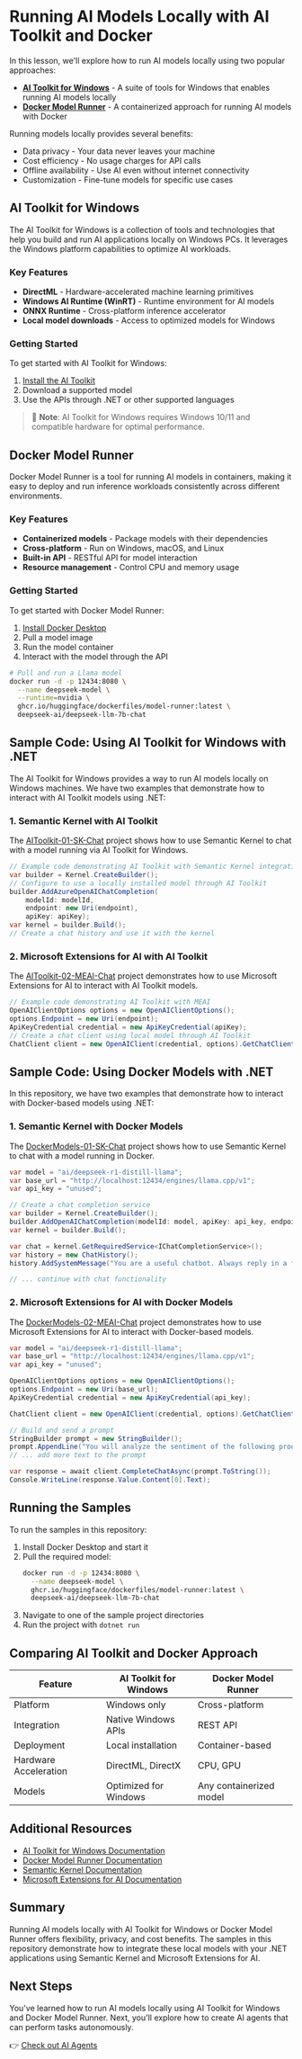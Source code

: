 # Running AI Models Locally with AI Toolkit and Docker

In this lesson, we'll explore how to run AI models locally using two popular approaches:
- **[AI Toolkit for Windows](https://learn.microsoft.com/windows/ai/toolkit/)** - A suite of tools for Windows that enables running AI models locally
- **[Docker Model Runner](https://docs.docker.com/model-runner/)** - A containerized approach for running AI models with Docker

Running models locally provides several benefits:
- Data privacy - Your data never leaves your machine
- Cost efficiency - No usage charges for API calls
- Offline availability - Use AI even without internet connectivity
- Customization - Fine-tune models for specific use cases

## AI Toolkit for Windows

The AI Toolkit for Windows is a collection of tools and technologies that help you build and run AI applications locally on Windows PCs. It leverages the Windows platform capabilities to optimize AI workloads.

### Key Features

- **DirectML** - Hardware-accelerated machine learning primitives
- **Windows AI Runtime (WinRT)** - Runtime environment for AI models
- **ONNX Runtime** - Cross-platform inference accelerator
- **Local model downloads** - Access to optimized models for Windows

### Getting Started

To get started with AI Toolkit for Windows:

1. [Install the AI Toolkit](https://learn.microsoft.com/windows/ai/toolkit/install)
2. Download a supported model
3. Use the APIs through .NET or other supported languages

> 📝 **Note**: AI Toolkit for Windows requires Windows 10/11 and compatible hardware for optimal performance.

## Docker Model Runner

Docker Model Runner is a tool for running AI models in containers, making it easy to deploy and run inference workloads consistently across different environments.

### Key Features

- **Containerized models** - Package models with their dependencies
- **Cross-platform** - Run on Windows, macOS, and Linux
- **Built-in API** - RESTful API for model interaction
- **Resource management** - Control CPU and memory usage

### Getting Started

To get started with Docker Model Runner:

1. [Install Docker Desktop](https://www.docker.com/products/docker-desktop/)
2. Pull a model image
3. Run the model container
4. Interact with the model through the API

```bash
# Pull and run a Llama model
docker run -d -p 12434:8080 \
  --name deepseek-model \
  --runtime=nvidia \
  ghcr.io/huggingface/dockerfiles/model-runner:latest \
  deepseek-ai/deepseek-llm-7b-chat
```

## Sample Code: Using AI Toolkit for Windows with .NET

The AI Toolkit for Windows provides a way to run AI models locally on Windows machines. We have two examples that demonstrate how to interact with AI Toolkit models using .NET:

### 1. Semantic Kernel with AI Toolkit

The [AIToolkit-01-SK-Chat](./src/AIToolkit-01-SK-Chat/) project shows how to use Semantic Kernel to chat with a model running via AI Toolkit for Windows.

```csharp
// Example code demonstrating AI Toolkit with Semantic Kernel integration
var builder = Kernel.CreateBuilder();
// Configure to use a locally installed model through AI Toolkit
builder.AddAzureOpenAIChatCompletion(
    modelId: modelId,
    endpoint: new Uri(endpoint),
    apiKey: apiKey);
var kernel = builder.Build();
// Create a chat history and use it with the kernel
```

### 2. Microsoft Extensions for AI with AI Toolkit

The [AIToolkit-02-MEAI-Chat](./src/AIToolkit-02-MEAI-Chat/) project demonstrates how to use Microsoft Extensions for AI to interact with AI Toolkit models.

```csharp
// Example code demonstrating AI Toolkit with MEAI
OpenAIClientOptions options = new OpenAIClientOptions();
options.Endpoint = new Uri(endpoint);
ApiKeyCredential credential = new ApiKeyCredential(apiKey);
// Create a chat client using local model through AI Toolkit
ChatClient client = new OpenAIClient(credential, options).GetChatClient(modelId);
```

## Sample Code: Using Docker Models with .NET

In this repository, we have two examples that demonstrate how to interact with Docker-based models using .NET:

### 1. Semantic Kernel with Docker Models

The [DockerModels-01-SK-Chat](./src/DockerModels-01-SK-Chat/) project shows how to use Semantic Kernel to chat with a model running in Docker.

```csharp
var model = "ai/deepseek-r1-distill-llama";
var base_url = "http://localhost:12434/engines/llama.cpp/v1";
var api_key = "unused";

// Create a chat completion service
var builder = Kernel.CreateBuilder();
builder.AddOpenAIChatCompletion(modelId: model, apiKey: api_key, endpoint: new Uri(base_url));
var kernel = builder.Build();

var chat = kernel.GetRequiredService<IChatCompletionService>();
var history = new ChatHistory();
history.AddSystemMessage("You are a useful chatbot. Always reply in a funny way with short answers.");

// ... continue with chat functionality
```

### 2. Microsoft Extensions for AI with Docker Models

The [DockerModels-02-MEAI-Chat](./src/DockerModels-02-MEAI-Chat/) project demonstrates how to use Microsoft Extensions for AI to interact with Docker-based models.

```csharp
var model = "ai/deepseek-r1-distill-llama";
var base_url = "http://localhost:12434/engines/llama.cpp/v1";
var api_key = "unused";

OpenAIClientOptions options = new OpenAIClientOptions();
options.Endpoint = new Uri(base_url);
ApiKeyCredential credential = new ApiKeyCredential(api_key);

ChatClient client = new OpenAIClient(credential, options).GetChatClient(model);

// Build and send a prompt
StringBuilder prompt = new StringBuilder();
prompt.AppendLine("You will analyze the sentiment of the following product reviews...");
// ... add more text to the prompt

var response = await client.CompleteChatAsync(prompt.ToString());
Console.WriteLine(response.Value.Content[0].Text);
```

## Running the Samples

To run the samples in this repository:

1. Install Docker Desktop and start it
2. Pull the required model:
   ```bash
   docker run -d -p 12434:8080 \
     --name deepseek-model \
     ghcr.io/huggingface/dockerfiles/model-runner:latest \
     deepseek-ai/deepseek-llm-7b-chat
   ```
3. Navigate to one of the sample project directories
4. Run the project with `dotnet run`

## Comparing AI Toolkit and Docker Approach

| Feature | AI Toolkit for Windows | Docker Model Runner |
|---------|------------------------|---------------------|
| Platform | Windows only | Cross-platform |
| Integration | Native Windows APIs | REST API |
| Deployment | Local installation | Container-based |
| Hardware Acceleration | DirectML, DirectX | CPU, GPU |
| Models | Optimized for Windows | Any containerized model |

## Additional Resources

- [AI Toolkit for Windows Documentation](https://learn.microsoft.com/windows/ai/toolkit/)
- [Docker Model Runner Documentation](https://docs.docker.com/model-runner/)
- [Semantic Kernel Documentation](https://learn.microsoft.com/semantic-kernel/overview/)
- [Microsoft Extensions for AI Documentation](https://learn.microsoft.com/dotnet/ai/)

## Summary

Running AI models locally with AI Toolkit for Windows or Docker Model Runner offers flexibility, privacy, and cost benefits. The samples in this repository demonstrate how to integrate these local models with your .NET applications using Semantic Kernel and Microsoft Extensions for AI.

## Next Steps

You've learned how to run AI models locally using AI Toolkit for Windows and Docker Model Runner. Next, you'll explore how to create AI agents that can perform tasks autonomously.

👉 [Check out AI Agents](./04-agents.md)
